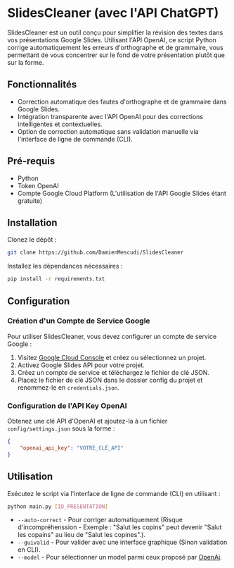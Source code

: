 
# SlidesCleaner (avec l'API ChatGPT)
SlidesCleaner est un outil conçu pour simplifier la révision des textes dans vos présentations Google Slides. Utilisant l'API OpenAI, ce script Python corrige automatiquement les erreurs d'orthographe et de grammaire, vous permettant de vous concentrer sur le fond de votre présentation plutôt que sur la forme.


## Fonctionnalités
- Correction automatique des fautes d'orthographe et de grammaire dans Google Slides.
- Intégration transparente avec l'API OpenAI pour des corrections intelligentes et contextuelles.
- Option de correction automatique sans validation manuelle via l'interface de ligne de commande (CLI).

## Pré-requis
- Python
- Token OpenAI
- Compte Google Cloud Platform (L'utilisation de l'API Google Slides étant gratuite)

## Installation
Clonez le dépôt :

```bash
git clone https://github.com/DamienMescudi/SlidesCleaner
```

Installez les dépendances nécessaires :

```bash
pip install -r requirements.txt
```

## Configuration

### Création d'un Compte de Service Google
Pour utiliser SlidesCleaner, vous devez configurer un compte de service Google :

1. Visitez [Google Cloud Console](https://console.cloud.google.com/) et créez ou sélectionnez un projet.
2. Activez Google Slides API pour votre projet.
3. Créez un compte de service et téléchargez le fichier de clé JSON.
4. Placez le fichier de clé JSON dans le dossier config du projet et renommez-le en `credentials.json`.

### Configuration de l'API Key OpenAI
Obtenez une clé API d'OpenAI et ajoutez-la à un fichier `config/settings.json` sous la forme :

```json
{
    "openai_api_key": "VOTRE_CLÉ_API"
}
```

## Utilisation
Exécutez le script via l'interface de ligne de commande (CLI) en utilisant :

```bash
python main.py [ID_PRÉSENTATION]
```

- `--auto-correct` - Pour corriger automatiquement (Risque d'incompréhenssion - Exemple : "Salut les copins" peut devenir "Salut les copains" au lieu de "Salut les copines".).
- `--guivalid` - Pour valider avec une interface graphique (Sinon validation en CLI).
- `--model` - Pour sélectionner un model parmi ceux proposé par [OpenAi](https://console.cloud.google.com/).



